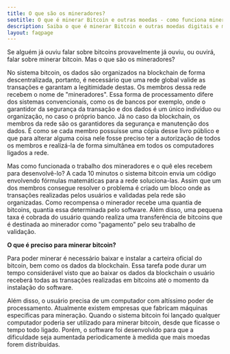 ```yaml
---
title: O que são os mineradores?
seotitle: O que é minerar Bitcoin e outras moedas - como funciona mineração
description: Saiba o que é minerar Bitcoin e outras moedas digitais e mais sobre o conceito de como minerar o Bitcoin. Acesse e confira.
layout: faqpage
---
```

Se alguém já ouviu falar sobre bitcoins provavelmente já ouviu, ou ouvirá, falar sobre minerar bitcoin. Mas o que são os mineradores?

No sistema bitcoin, os dados são organizados na blockchain de forma descentralizada, portanto, é necessário que uma rede global valide as transações e garantam a legitimidade destas. Os membros dessa rede recebem o nome de "mineradores". Essa forma de processamento difere dos sistemas convencionais, como os de bancos por exemplo, onde o garantidor da segurança da transação e dos dados é um único indivíduo ou organização, no caso o próprio banco. Já no caso da blockchain, os membros da rede são os garantidores da segurança e manutenção dos dados. É como se cada membro possuísse uma cópia desse livro público e que para alterar alguma coisa nele fosse preciso ter a autorização de todos os membros e realizá-la de forma simultânea em todos os computadores ligados a rede.

Mas como funcionada o trabalho dos mineradores e o quê eles recebem para desenvolvê-lo? A cada 10 minutos o sistema bitcoin envia um código envolvendo fórmulas matemáticas para a rede soluciona-las. Assim que um dos membros consegue resolver o problema é criado um bloco onde as transações realizadas pelos usuários e validadas pela rede são organizadas. Como recompensa o minerador recebe uma quantia de bitcoins, quantia essa determinada pelo software. Além disso, uma pequena taxa é cobrada do usuário quando realiza uma transferência de bitcoins que é destinada ao minerador como "pagamento" pelo seu trabalho de validação.

**O que é preciso para minerar bitcoin?**

Para poder minerar é necessário baixar e instalar a carteira oficial do bitcoin, bem como os dados da blockchain. Essa tarefa pode durar um tempo considerável visto que ao baixar os dados da blockchain o usuário receberá todas as transações realizadas em bitcoins até o momento da instalação do software.

Além disso, o usuário precisa de um computador com altíssimo poder de processamento. Atualmente existem empresas que fabricam máquinas especificas para mineração. Quando o sistema bitcoin foi lançado qualquer computador poderia ser utilizado para minerar bitcoin, desde que ficasse o tempo todo ligado. Porém, o software foi desenvolvido para que a dificuldade seja aumentada periodicamente à medida que mais moedas forem distribuídas.
